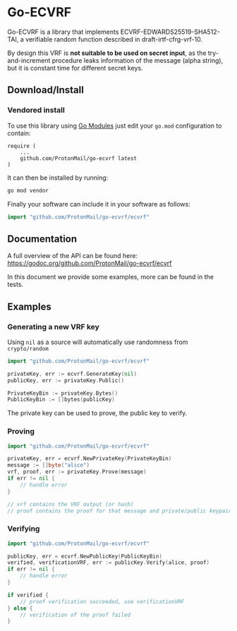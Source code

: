 # Go-ECVRF
Go-ECVRF is a library that implements ECVRF-EDWARDS25519-SHA512-TAI,
a verifiable random function described in draft-irtf-cfrg-vrf-10.

By design this VRF is **not suitable to be used on secret input**,
as the try-and-increment procedure leaks information of the message
(alpha string), but it is constant time for different secret keys.

## Download/Install
### Vendored install
To use this library using [Go Modules](https://github.com/golang/go/wiki/Modules) just edit your
`go.mod` configuration to contain:
```gomod
require (
    ...
    github.com/ProtonMail/go-ecvrf latest
)
```

It can then be installed by running:
```sh
go mod vendor
```
Finally your software can include it in your software as follows:
```go
import "github.com/ProtonMail/go-ecvrf/ecvrf"
```

## Documentation
A full overview of the API can be found here:
https://godoc.org/github.com/ProtonMail/go-ecvrf/ecvrf

In this document we provide some examples, more can be found in the tests.

## Examples
### Generating a new VRF key
Using `nil` as a source will automatically use randomness from `crypto/random`
```go
import "github.com/ProtonMail/go-ecvrf/ecvrf"

privateKey, err := ecvrf.GenerateKey(nil)
publicKey, err := privateKey.Public()

PrivateKeyBin := privateKey.Bytes()
PublicKeyBin := []bytes(publicKey)
```
The private key can be used to prove, the public key to verify.

### Proving
```go
import "github.com/ProtonMail/go-ecvrf/ecvrf"

privateKey, err = ecvrf.NewPrivateKey(PrivateKeyBin)
message := []byte("alice")
vrf, proof, err := privateKey.Prove(message)
if err != nil {
    // handle error
}

// vrf contains the VRF output (or hash)
// proof contains the proof for that message and private/public keypair
```

### Verifying
```go
import "github.com/ProtonMail/go-ecvrf/ecvrf"

publicKey, err = ecvrf.NewPublicKey(PublicKeyBin)
verified, verificationVRF, err := publicKey.Verify(alice, proof)
if err != nil {
    // handle error
}

if verified {
    // proof verification succeeded, use verificationVRF
} else {
    // verification of the proof failed
}
```